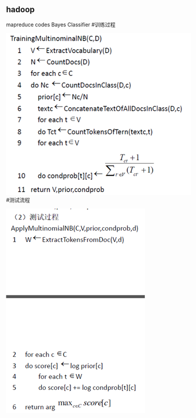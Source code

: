 ## hadoop
mapreduce codes
Bayes Classifier
#训练过程


![image](https://github.com/Summer8918/hadoop/blob/master/Images/train.png)
#测试流程



![image](https://github.com/Summer8918/hadoop/blob/master/Images/test.png)
